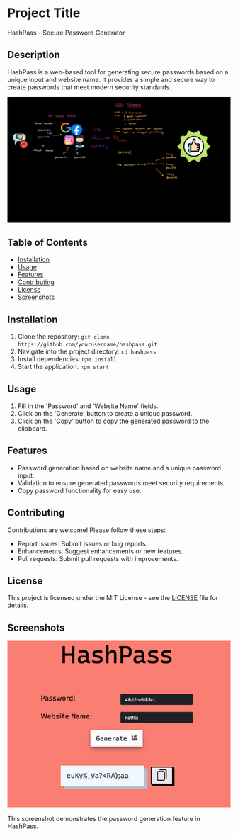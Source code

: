 # Project Title

HashPass - Secure Password Generator

## Description

HashPass is a web-based tool for generating secure passwords based on a unique input and website name. It provides a simple and secure way to create passwords that meet modern security standards.

![Need !](img/ad.jpeg)

## Table of Contents

- [Installation](#installation)
- [Usage](#usage)
- [Features](#features)
- [Contributing](#contributing)
- [License](#license)
- [Screenshots](#screenshots)

## Installation

1. Clone the repository: `git clone https://github.com/yourusername/hashpass.git`
2. Navigate into the project directory: `cd hashpass`
3. Install dependencies: `npm install`
4. Start the application: `npm start`

## Usage

1. Fill in the 'Password' and 'Website Name' fields.
2. Click on the 'Generate' button to create a unique password.
3. Click on the 'Copy' button to copy the generated password to the clipboard.

## Features

- Password generation based on website name and a unique password input.
- Validation to ensure generated passwords meet security requirements.
- Copy password functionality for easy use.

## Contributing

Contributions are welcome! Please follow these steps:

- Report issues: Submit issues or bug reports.
- Enhancements: Suggest enhancements or new features.
- Pull requests: Submit pull requests with improvements.

## License

This project is licensed under the MIT License - see the [LICENSE](LICENSE) file for details.

## Screenshots

![Password Generation](/img/working.png)

This screenshot demonstrates the password generation feature in HashPass.
